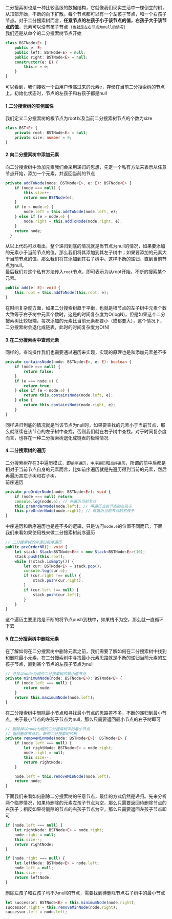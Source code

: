二分搜索树也是一种比较高级的数据结构，它就像我们现实生活中一棵倒立的树，从顶部开始，不断的向下扩散。每个节点都可以有一个左孩子节点，和一个右孩子节点。对于二分搜索树而言，**任意节点的左孩子小于该节点的值，右孩子大于该节点的值**，元素可以没有孩子节点（`也就是左右节点为null的情况`）     
我们还是从单个的二分搜索树节点开始
```ts
class BSTNode<E> {
    public e: E;
    public left: BSTNode<E> = null;
    public right: BSTNode<E> = null;
    constructor(e: E) {
        this.e = e;
    }
}
```
可以看到，我们接收一个由用户传递过来的元素e，存储在当前二分搜索树的节点上。初始化状态时，节点的左孩子和右孩子都是null
#### 1.二分搜索树的实例属性
我们定义二分搜索树的根节点为root以及当前二分搜索树节点的个数为size
```ts
class BST<E> {
    private root: BSTNode<E> = null;
    private size: number = 0;
}
```
#### 2.向二分搜索树中添加元素
向二分搜索树中添加元素我们会采用递归的思想，先定一个私有方法来表示从任意节点开始，添加一个元素，并返回当前的节点
```ts
private addToNode(node: BSTNode<E>, e: E): BSTNode<E> {
    if (node === null) {
        this.size++;
        return new BSTNode(e);
    }
    if (e < node.e) {
        node.left = this.addToNode(node.left, e);
    } else if (e > node.e) {
        node.right = this.addToNode(node.right, e);
    }
    return node;
  }
```
从以上代码可以看出，整个递归到底的情况就是当节点为null的情况，如果要添加的元素小于当前节点的值，那么我们将其添加到其左子树中；如果要添加的元素大于当前节点的值，那么我们将其添加到其右子树中。这样不断的递归，直到当前节点为null。         
最后我们对这个私有方法传入`root`节点，即可表示为从root开始，不断的搜索某个元素。       
```ts
public add(e: E): void {
    this.root = this.addToNode(this.root, e);
}
```
在时间复杂度方面，如果二分搜索树趋于平衡，也就是根节点的左子树中元素个数大致等于右子树中元素个数时，这是的时间复杂度为O(logN)，但是如果这个二分搜索树比较极端，每次添加的元素比当前元素都要小（或都要大），这个情况下，二分搜索树会退化成链表，此时的时间复杂度为O(N)
#### 3.在二分搜索树中查询元素
同样的，查询操作我们也需要通过遍历来实现，实现的原理也是和添加元素差不多
```ts
private containsNode(node: BSTNode<E>, e: E): boolean {
    if (node === null) {
        return false;
    }
    if (e === node.e) {
        return true;
    } else if (e < node.e) {
        return this.containsNode(node.left, e);
    } else {
        return this.containsNode(node.right, e);
    }
}
```
同样递归到底的情况就是当该节点为null时，如果要查找的元素小于当前节点，那么就继续在该节点的左子树中查找，否则我们就在右子树中查找。对于时间复杂度而言，也存在一种二分搜索树退化成链表的极端情况
#### 4.二分搜索树的遍历
二分搜索树存在3中遍历模式，即`前序遍历`，`中序遍历`和`后序遍历`，所谓的前中后都是相对于当前节点自身的元素而言，比如前序遍历就是先遍历得到当前的元素，然后再遍历其左子树和右子树。          
前序遍历
```ts
private preOrderNode(node: BSTNode<E>): void {
    if (node === null) return;
    console.log(node.e); // 先遍历当前节点
    this.preOrderNode(node.left); // 再遍历当前节点的左孩子
    this.preOrderNode(node.right); // 再遍历当前节点的右孩子
}
```
中序遍历和后序遍历也是差不多的逻辑，只是访问`node.e`的位置不同而已，下面我们来看如果使用栈来做二分搜索树前序遍历
```ts
// 二分搜索树的非递归前序遍历
public preOrderNR(): void {
    let stack: Stack<BSTNode<E>> = new Stack<BSTNode<E>>(10);
    stack.push(this.root);
    while (!stack.isEmpty()) {
        let cur: BSTNode<E> = stack.pop();
        console.log(cur.e);
        if (cur.right !== null) {
            stack.push(cur.right);
        }
        if (cur.left !== null) {
            stack.push(cur.left);
        }
    }
}
```
这个遍历主要思路是不断的将节点push到栈中，如果栈不为空，那么就一直循环下去          

#### 5.在二分搜索树中删除元素
在了解如何在二分搜索树中删除元素之前，我们需要了解如何在二分搜索树中找到和删除最小元素，在二分搜索树中寻找最小元素思路就是不断的递归当前元素的左孩子节点，直到某个节点的左孩子节点为null

```ts
// 寻找以node为根的二分搜索树的最小值节点
private minimumNode(node: BSTNode<E>): BSTNode<E> {
    if (node.left === null) {
        return node;
    }
    return this.maximumNode(node.left);
}
```
在二分搜索树中删除最小节点和寻找最小节点的思路差不多，不断的递归到最小节点，由于最小节点的左孩子节点为null，那么只需要返回最小节点的右子树即可

```ts
// 删除掉以node为根的二分搜索树中的最小节点
// 返回删除节点后，新的二分搜索树的根
private removeMinNode(node: BSTNode<E>): BSTNode<E> {
    if (node.left === null) {
        let rightNode: BSTNode<E> = node.right;
        node.right = null;
        this.size--;
        return rightNode;
    }

    node.left = this.removeMinNode(node.left);
    return node;
}
```

下面我们来看如何删除二分搜索树的任意节点，最佳的方式仍然是递归。先来分析两个临界情况，如果待删除的元素左孩子节点为空，那么只需要返回待删除节点的右孩子；相反如果待删除的节点的右孩子节点为空，那么只需要返回左孩子节点即可

```ts
if (node.left === null) {
    let rightNode: BSTNode<E> = node.right;
    node.right = null;
    this.size--;
    return rightNode;
}

if (node.right === null) {
    let leftNode: BSTNode<E> = node.left;
    node.left = null;
    this.size--;
    return leftNode;
}
```

删除左孩子和右孩子均不为null的节点，需要找到待删除节点右子树中的最小节点

```ts
let successor: BSTNode<E> = this.minimumNode(node.right);
successor.right = this.removeMinNode(node.right);
successor.left = node.left;
```